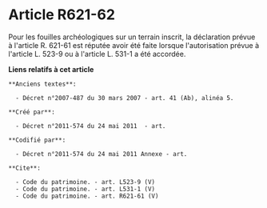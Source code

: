 # Article R621-62

Pour les fouilles archéologiques sur un terrain inscrit, la déclaration prévue à l'article R. 621-61 est réputée avoir été
faite lorsque l'autorisation prévue à l'article L. 523-9 ou à l'article L. 531-1 a été accordée.

**Liens relatifs à cet article**

	**Anciens textes**:

	  - Décret n°2007-487 du 30 mars 2007 - art. 41 (Ab), alinéa 5.

	**Créé par**:

	  - Décret n°2011-574 du 24 mai 2011  - art.

	**Codifié par**:

	  - Décret n°2011-574 du 24 mai 2011 Annexe - art.

	**Cite**:

	  - Code du patrimoine. - art. L523-9 (V)
	  - Code du patrimoine. - art. L531-1 (V)
	  - Code du patrimoine. - art. R621-61 (V)
